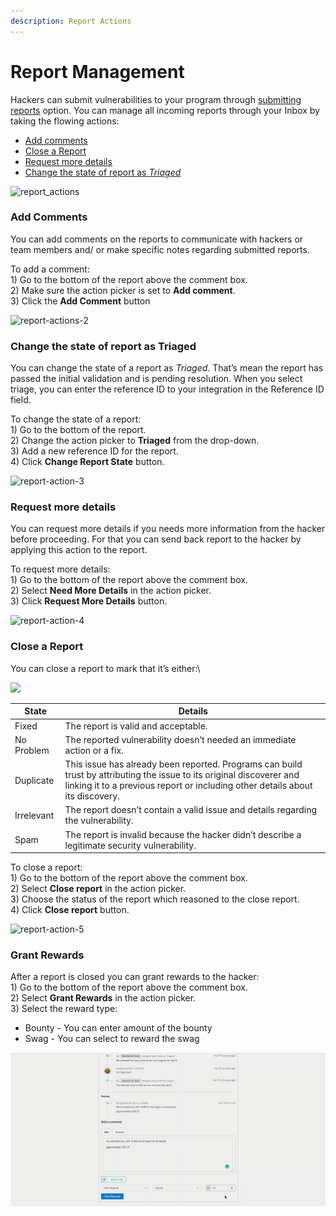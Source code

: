 ```yaml
---
description: Report Actions
---
```


# Report Management

Hackers can submit vulnerabilities to your program through [submitting reports](https://support.bugzero.io/hacker-support/submitting-reports) option. You can manage all incoming reports through your Inbox by taking the flowing actions:

* [Add comments](report-management.md#add-comments)
* [Close a Report](report-management.md#close-a-report)
* [Request more details](report-management.md#request-more-details)
* [Change the state of report as _Triaged_](report-management.md#change-the-state-of-report-as-triaged)

![report\_actions](https://www.scorelab.org/bugzero-supports/assets/images/report\_actions.PNG)

### Add Comments <a href="#add-comments" id="add-comments"></a>

You can add comments on the reports to communicate with hackers or team members and/ or make specific notes regarding submitted reports.

To add a comment:\
1\) Go to the bottom of the report above the comment box.\
2\) Make sure the action picker is set to **Add comment**.\
3\) Click the **Add Comment** button

![report-actions-2](https://www.scorelab.org/bugzero-supports/assets/images/report\_comment.PNG)

### Change the state of report as **Triaged** <a href="#change-the-state-of-report-as-triaged" id="change-the-state-of-report-as-triaged"></a>

You can change the state of a report as _Triaged_. That’s mean the report has passed the initial validation and is pending resolution. When you select triage, you can enter the reference ID to your integration in the Reference ID field.

To change the state of a report:\
1\) Go to the bottom of the report.\
2\) Change the action picker to **Triaged** from the drop-down.\
3\) Add a new reference ID for the report.\
4\) Click **Change Report State** button.

![report-action-3](https://www.scorelab.org/bugzero-supports/assets/images/report\_triaged.PNG)

### Request more details <a href="#request-more-details" id="request-more-details"></a>

You can request more details if you needs more information from the hacker before proceeding. For that you can send back report to the hacker by applying this action to the report.

To request more details:\
1\) Go to the bottom of the report above the comment box.\
2\) Select **Need More Details** in the action picker.\
3\) Click **Request More Details** button.

![report-action-4](https://www.scorelab.org/bugzero-supports/assets/images/report\_details.PNG)

### Close a Report

You can close a report to mark that it’s either:\


![](https://www.scorelab.org/bugzero-supports/assets/images/diagram.png)

| State      | Details                                                                                                                                                                                                |
| ---------- | ------------------------------------------------------------------------------------------------------------------------------------------------------------------------------------------------------ |
| Fixed      | The report is valid and acceptable.                                                                                                                                                                    |
| No Problem | The reported vulnerability doesn’t needed an immediate action or a fix.                                                                                                                                |
| Duplicate  | This issue has already been reported. Programs can build trust by attributing the issue to its original discoverer and linking it to a previous report or including other details about its discovery. |
| Irrelevant | The report doesn’t contain a valid issue and details regarding the vulnerability.                                                                                                                      |
| Spam       | The report is invalid because the hacker didn’t describe a legitimate security vulnerability.                                                                                                          |

To close a report:\
1\) Go to the bottom of the report above the comment box.\
2\) Select **Close report** in the action picker.\
3\) Choose the status of the report which reasoned to the close report.\
4\) Click **Close report** button.

![report-action-5](https://www.scorelab.org/bugzero-supports/assets/images/report\_close.PNG)

### Grant Rewards

After a report is closed you can grant rewards to the hacker:\
1\) Go to the bottom of the report above the comment box.\
2\) Select **Grant Rewards** in the action picker.\
3\) Select the reward type:

* Bounty - You can enter amount of the bounty
* Swag - You can select to reward the swag

![Rewards](../.gitbook/assets/image.png)
